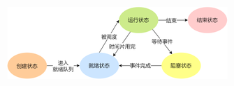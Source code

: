 

![输入图片说明](/imgs/2025-07-02/ppnRZ1R1qiPu8p1p.png)
<!--stackedit_data:
eyJoaXN0b3J5IjpbMTc4MzYxMjQ5N119
-->